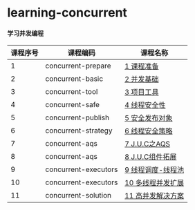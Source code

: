 # learning-concurrent

#### 学习并发编程

课程序号 | 课程编码 | 课程名称
---|---|---
1 | concurrent-prepare | [1 课程准备](concurrent-prepare/README.md)
2 | concurrent-basic | [2 并发基础](concurrent-basic/README.md)
3 | concurrent-tool | [3 项目工具](concurrent-tool/README.md)
4 | concurrent-safe | [4 线程安全性](concurrent-safe/README.md)
5 | concurrent-publish | [5 安全发布对象](concurrent-publish/README.md)
6 | concurrent-strategy | [6 线程安全策略](concurrent-strategy/README.md)
7 | concurrent-aqs | [7 J.U.C之AQS](concurrent-aqs/README.md)
8 | concurrent-aqs | [8 J.U.C组件拓展](concurrent-aqs/README.md)
9 | concurrent-executors | [9 线程调度-线程池](concurrent-executors/README.md)
10 | concurrent-executors | [10 多线程并发扩展](concurrent-executors/README.md)
11 | concurrent-solution | [11 高并发解决方案](concurrent-solution/README.md)
